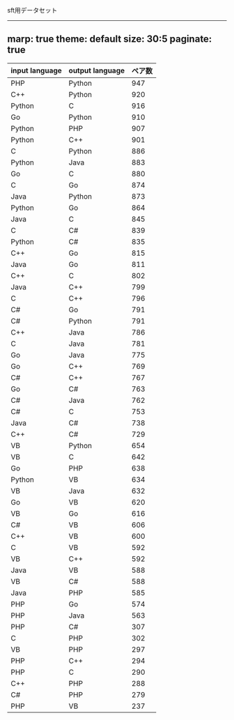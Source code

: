 sft用データセット

---
marp: true
theme: default
size: 30:5
paginate: true
---



| input language | output language | ペア数 |
|----------|----------|---------|
| PHP | Python | 947 |
| C++ | Python | 920 |
| Python | C | 916 |
| Go | Python | 910 |
| Python | PHP | 907 |
| Python | C++ | 901 |
| C | Python | 886 |
| Python | Java | 883 |
| Go | C | 880 |
| C | Go | 874 |
| Java | Python | 873 |
| Python | Go | 864 |
| Java | C | 845 |
| C | C# | 839 |
| Python | C# | 835 |
| C++ | Go | 815 |
| Java | Go | 811 |
| C++ | C | 802 |
| Java | C++ | 799 |
| C | C++ | 796 |
| C# | Go | 791 |
| C# | Python | 791 |
| C++ | Java | 786 |
| C | Java | 781 |
| Go | Java | 775 |
| Go | C++ | 769 |
| C# | C++ | 767 |
| Go | C# | 763 |
| C# | Java | 762 |
| C# | C | 753 |
| Java | C# | 738 |
| C++ | C# | 729 |
| VB | Python | 654 |
| VB | C | 642 |
| Go | PHP | 638 |
| Python | VB | 634 |
| VB | Java | 632 |
| Go | VB | 620 |
| VB | Go | 616 |
| C# | VB | 606 |
| C++ | VB | 600 |
| C | VB | 592 |
| VB | C++ | 592 |
| Java | VB | 588 |
| VB | C# | 588 |
| Java | PHP | 585 |
| PHP | Go | 574 |
| PHP | Java | 563 |
| PHP | C# | 307 |
| C | PHP | 302 |
| VB | PHP | 297 |
| PHP | C++ | 294 |
| PHP | C | 290 |
| C++ | PHP | 288 |
| C# | PHP | 279 |
| PHP | VB | 237 |
